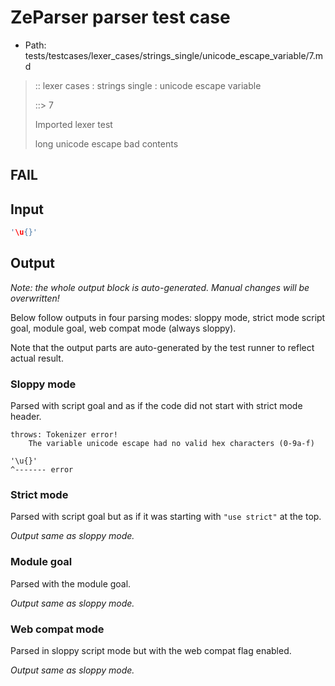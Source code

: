 # ZeParser parser test case

- Path: tests/testcases/lexer_cases/strings_single/unicode_escape_variable/7.md

> :: lexer cases : strings single : unicode escape variable
>
> ::> 7
>
> Imported lexer test
>
> long unicode escape bad contents

## FAIL

## Input

`````js
'\u{}'
`````

## Output

_Note: the whole output block is auto-generated. Manual changes will be overwritten!_

Below follow outputs in four parsing modes: sloppy mode, strict mode script goal, module goal, web compat mode (always sloppy).

Note that the output parts are auto-generated by the test runner to reflect actual result.

### Sloppy mode

Parsed with script goal and as if the code did not start with strict mode header.

`````
throws: Tokenizer error!
    The variable unicode escape had no valid hex characters (0-9a-f)

'\u{}'
^------- error
`````

### Strict mode

Parsed with script goal but as if it was starting with `"use strict"` at the top.

_Output same as sloppy mode._

### Module goal

Parsed with the module goal.

_Output same as sloppy mode._

### Web compat mode

Parsed in sloppy script mode but with the web compat flag enabled.

_Output same as sloppy mode._
